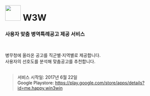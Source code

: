 <h1><img width="50" height="50" src="https://github.com/Jiyunn/W3W/blob/develop/app/src/main/res/playstore.png"></img>&nbsp;W3W</h1>

<h3><b>사용자&nbsp;맞춤&nbsp;병역특례공고&nbsp;제공&nbsp;서비스&nbsp;</b></h3><br/>

<a>병무청에&nbsp;올라온&nbsp;공고를&nbsp;직군별·지역별로&nbsp;제공합니다.&nbsp;</a><br/>
<a>사용자의&nbsp;선호도를&nbsp;분석해&nbsp;맞춤공고를&nbsp;추천합니다.</a><br/><br/>
 

><a>서비스&nbsp;시작일:&nbsp;2017년&nbsp;6월&nbsp;22일<br/>
><a>Google Playstore:</a> <https://play.google.com/store/apps/details?id=me.happy.win3win>
